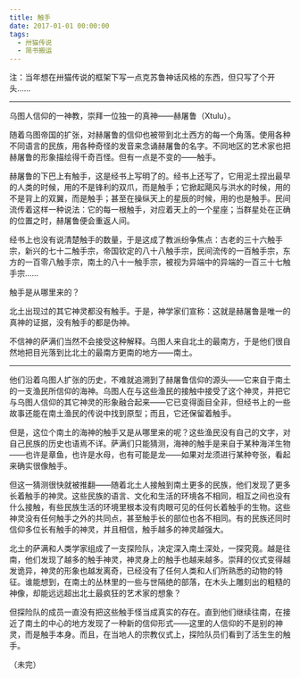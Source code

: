 ```yaml
---
title: 触手
date: 2017-01-01 00:00:00
tags:
  - 卅猫传说
  - 简书搬运
---
```


注：当年想在卅猫传说的框架下写一点克苏鲁神话风格的东西，但只写了个开头……

---

乌图人信仰的一神教，崇拜一位独一的真神——赫屠鲁（Xtulu）。

随着乌图帝国的扩张，对赫屠鲁的信仰也被带到北土西方的每一个角落。使用各种不同语言的民族，用各种奇怪的发音来念诵赫屠鲁的名字。不同地区的艺术家也把赫屠鲁的形象描绘得千奇百怪。但有一点是不变的——触手。

赫屠鲁的下巴上有触手，这是经书上写明了的。经书上还写了，它用泥土捏出最早的人类的时候，用的不是锋利的双爪，而是触手；它掀起飓风与洪水的时候，用的不是背上的双翼，而是触手；甚至在操纵天上的星辰的时候，用的也是触手。民间流传着这样一种说法：它的每一根触手，对应着天上的一个星座；当群星处在正确的位置之时，赫屠鲁便会重返人间。

经书上也没有说清楚触手的数量，于是这成了教派纷争焦点：古老的三十六触手宗，新兴的七十二触手宗，帝国钦定的八十八触手宗，民间流传的一百触手宗，东方的一百零八触手宗，南土的八十一触手宗，被视为异端中的异端的一百三十七触手宗……

触手是从哪里来的？

北土出现过的其它神灵都没有触手。于是，神学家们宣称：这就是赫屠鲁是唯一的真神的证据，没有触手的都是伪神。

不信神的萨满们当然不会接受这种解释。乌图人来自北土的最南方，于是他们很自然地把目光落到比北土的最南方更南的地方——南土。

---

他们沿着乌图人扩张的历史，不难就追溯到了赫屠鲁信仰的源头——它来自于南土的一支渔民所信仰的海神。乌图人在与这些渔民的接触中接受了这个神灵，并把它与乌图人信仰的其它神灵的形象融合起来——它已变得面目全非，但经书上的一些故事还能在南土渔民的传说中找到原型；而且，它还保留着触手。

但是，这位个南土的海神的触手又是从哪里来的呢？这些渔民没有自己的文字，对自己民族的历史也语焉不详。萨满们只能猜测，海神的触手是来自于某种海洋生物——也许是章鱼，也许是水母，也有可能是龙——如果对龙须进行某种夸张，看起来确实很像触手。

但这一猜测很快就被推翻——随着北土人接触到南土更多的民族，他们发现了更多长着触手的神灵。这些民族的语言、文化和生活的环境各不相同，相互之间也没有什么接触，有些民族生活的环境里根本没有肉眼可见的任何长着触手的生物。这些神灵没有任何触手之外的共同点，甚至触手长的部位也各不相同。有的民族还同时信仰多位长有触手的神灵，并且相信，触手越多的神灵越强大。

北土的萨满和人类学家组成了一支探险队，决定深入南土深处，一探究竟。越是往南，他们发现了越多的触手神灵，神灵身上的触手也越来越多。崇拜的仪式变得越发诡异，神灵的形象也越发离奇，已经没有了任何人类和人们所熟悉的动物的特征。谁能想到，在南土的丛林里的一些与世隔绝的部落，在木头上雕刻出的粗糙的神像，却能远远超出北土最疯狂的艺术家的想象？

但探险队的成员一直没有把这些触手怪当成真实的存在。直到他们继续往南，在接近了南土的中心的地方发现了一种新的信仰形式——这里的人信仰的不是别的神灵，而是触手本身。而且，在当地人的宗教仪式上，探险队员们看到了活生生的触手。

（未完）
